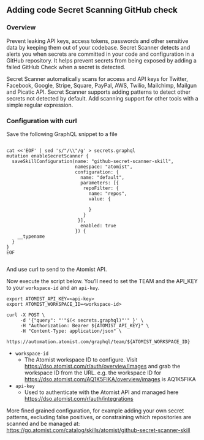 ## Adding code Secret Scanning GitHub check

### Overview

Prevent leaking API keys, access tokens, passwords and other sensitive data by keeping them out of your codebase. Secret Scanner detects and alerts you when secrets are committed in your code and configuration in a GitHub repository. It helps prevent secrets from being exposed by adding a failed GitHub Check when a secret is detected.

Secret Scanner automatically scans for access and API keys for Twitter, Facebook, Google, Stripe, Square, PayPal, AWS, Twilio, Mailchimp, Mailgun and Picatic API. Secret Scanner supports adding patterns to detect other secrets not detected by default. Add scanning support for other tools with a simple regular expression.

### Configuration with curl

Save the following GraphQL snippet to a file

```shell

cat <<'EOF' | sed 's/"/\\"/g' > secrets.graphql
mutation enableSecretScanner {
  saveSkillConfiguration(name: "github-secret-scanner-skill",
                         namespace: "atomist",
                         configuration: {
                           name: "default",
                           parameters: [{
                            repoFilter: {
                              name: "repos",
                              value: {
                                
                              }
                            }
                          }],
                           enabled: true
                         }) {
    __typename
  }
}
EOF


```

And use curl to send to the Atomist API.

Now execute the script below. You’ll need to set the TEAM and the API_KEY to your `workspace-id` and an `api-key`.

```shell
export ATOMIST_API_KEY=<api-key>
export ATOMIST_WORKSPACE_ID=<workspace-id>

curl -X POST \
     -d '{"query": "'"$(< secrets.graphql)"'" }' \
     -H "Authorization: Bearer ${ATOMIST_API_KEY}" \
     -H "Content-Type: application/json" \
     https://automation.atomist.com/graphql/team/${ATOMIST_WORKSPACE_ID}
```

* `workspace-id`
    * The Atomist workspace ID to configure. Visit https://dso.atomist.com/r/auth/overview/images and grab the workspace ID from the URL. e.g. the workspace ID for https://dso.atomist.com/AQ1K5FIKA/overview/images is AQ1K5FIKA
* `api-key`
    * Used to authenticate with the Atomist API and managed here https://dso.atomist.com/r/auth/integrations


More fined grained configuration, for example adding your own secret patterns, excluding false positives, or constraining which repositories are scanned and be managed at: https://go.atomist.com/catalog/skills/atomist/github-secret-scanner-skill

